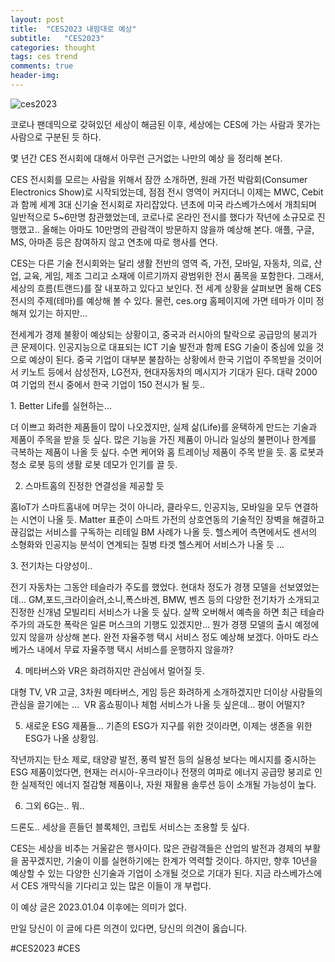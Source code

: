 ```yaml
---
layout: post
title:  "CES2023 내맘대로 예상"
subtitle:   "CES2023"
categories: thought
tags: ces trend
comments: true
header-img: 
---
```


![ces2023](https://youngsungson.github.io/assets/img/thought/20230103-thought-CES2023.jpg)
 
코로나 팬데믹으로 갖혀있던 세상이 해금된 이후, 
세상에는 CES에 가는 사람과 못가는 사람으로 구분된 듯 하다. 

몇 년간 CES 전시회에 대해서 아무런 근거없는 나만의 예상 을 정리해 본다.

CES 전시회를 모르는 사람을 위해서 잠깐 소개하면,
원래 가전 박람회(Consumer Electronics Show)로 시작되었는데, 점점 전시 영역이 커지더니 이제는 MWC, Cebit 과 함께 세계 3대 신기술 전시회로 자리잡았다. 년초에 미국 라스베가스에서 개최되며 일반적으로 5~6만명 참관했었는데, 코로나로 온라인 전시를 했다가 작년에 소규모로 진행했고.. 올해는 아마도 10만명의 관람객이 방문하지 않을까 예상해 본다. 애플, 구글, MS, 아마존 등은 참여하지 않고 연초에 따로 행사를 연다.  

CES는 다른 기술 전시회와는 달리 생활 전반의 영역 즉, 가전, 모바일, 자동차, 의료, 산업, 교육, 게임, 제조 그리고 소재에 이르기까지 광범위한 전시 품목을 포함한다. 그래서, 세상의 흐름(트랜드)를 잘 내포하고 있다고 보인다. 전 세계 상황을 살펴보면 올해 CES 전시의 주제(테마)를 예상해 볼 수 있다. 물런, ces.org 홈페이지에 가면 테마가 이미 정해져 있기는 하지만… 

전세계가 경제 불황이 예상되는 상황이고, 중국과 러시아의 탈락으로 공급망의 붕괴가 큰 문제이다. 인공지능으로 대표되는 ICT 기술 발전과 함께 ESG 기술이 중심에 있을 것으로 예상이 된다. 중국 기업이 대부분 불참하는 상황에서 한국 기업이 주목받을 것이어서 키노트 등에서 삼성전자, LG전자, 현대자동차의 메시지가 기대가 된다. 대략 2000 여 기업의 전시 중에서 한국 기업이 150 전시가 될 듯.. 

1. Better Life를 실현하는…  

더 이쁘고 화려한 제품들이 많이 나오겠지만, 실제 삶(Life)를 윤택하게 만드는 기술과 제품이 주목을 받을 듯 싶다. 
많은 기능을 가진 제품이 아니라 일상의 불편이나 한계를 극복하는 제품이 나올 듯 싶다. 수면 케어와 홈 트레이닝 제품이 주목 받을 듯. 홈 로봇과 청소 로봇 등의 생활 로봇 데모가 인기를 끌 듯. 

2. 스마트홈의 진정한 연결성을 제공할 듯 

홈IoT가 스마트홈내에 머무는 것이 아니라, 클라우드, 인공지능, 모바일을 모두 연결하는 시연이 나올 듯. Matter 표준이 스마트 가전의 상호연동의 기술적인 장벽을 해결하고 끊김없는 서비스를 구독하는 리테일 BM 사례가 나올 듯. 헬스케어 측면에서도 센서의 소형화와 인공지능 분석이 연계되는 질병 타겟 헬스케어 서비스가 나올 듯 … 

3. 전기차는 다양성이.. 

전기 자동차는 그동안 테슬라가 주도를 했었다. 현대차 정도가 경쟁 모델을 선보였었는데… GM,포드,크라이슬러,소니,폭스바겐, BMW, 벤츠 등의 다양한 전기차가 소개되고 진정한 신개념 모빌리티 서비스가 나올 듯 싶다. 살짝 오버해서 예측을 하면 최근 테슬라 주가의 과도한 폭락은 일론 머스크의 기행도 있겠지만… 뭔가 경쟁 모델의 출시 예정에 있지 않을까 상상해 본다. 완전 자율주행 택시 서비스 정도 예상해 보겠다. 아마도 라스베가스 내에서 무료 자율주행 택시 서비스를 운행하지 않을까?  


4. 메타버스와 VR은 화려하지만 관심에서 멀어질 듯. 

대형 TV, VR 고글, 3차원 메타버스, 게임 등은 화려하게 소개하겠지만 더이상 사람들의 관심을 끌기에는 …  VR 홈쇼핑이나 체험 서비스가 나올 듯 싶은데… 평이 어떨지? 

5. 새로운 ESG 제품들… 기존의 ESG가 지구를 위한 것이라면, 이제는 생존을 위한 ESG가 나올 상황임. 

작년까지는 탄소 제로, 태양광 발전, 풍력 발전 등의 실용성 보다는 메시지를 중시하는 ESG 제품이었다면, 현재는 러시아-우크라이나 전쟁의 여파로 에너지 공급망 붕괴로 인한 실제적인 에너지 절감형 제품이나, 자원 재활용 솔루션 등이 소개될 가능성이 높다. 

6. 그외 6G는.. 뭐.. 

드론도.. 
세상을 흔들던 블록체인, 크립토 서비스는 조용할 듯 싶다. 

CES는 세상을 비추는 거울같은 행사이다. 많은 관람객들은 산업의 발전과 경제의 부활을 꿈꾸겠지만, 기술이 이를 실현하기에는 한계가 역력할 것이다. 하지만, 향후 10년을 예상할 수 있는 다양한 신기술과 기업이 소개될 것으로 기대가 된다. 
지금 라스베가스에서 CES 개막식을 기다리고 있는 많은 이들이 개 부럽다. 

이 예상 글은 2023.01.04 이후에는 의미가 없다. 

만일 당신이 이 글에 다른 의견이 있다면, 당신의 의견이 옳습니다. 

#CES2023 #CES


